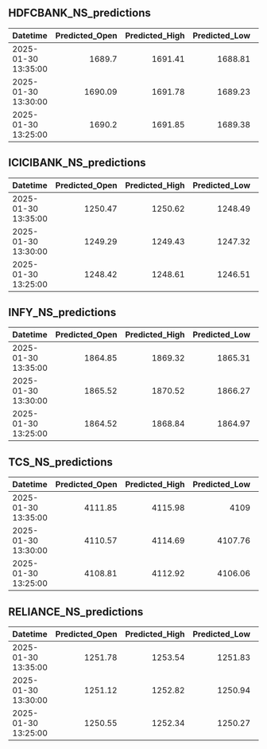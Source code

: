 ## HDFCBANK_NS_predictions
| Datetime            |   Predicted_Open |   Predicted_High |   Predicted_Low |   Predicted_Close |   Predicted_Volume |
|:--------------------|-----------------:|-----------------:|----------------:|------------------:|-------------------:|
| 2025-01-30 13:35:00 |          1689.7  |          1691.41 |         1688.81 |           1689.99 |            79509.7 |
| 2025-01-30 13:30:00 |          1690.09 |          1691.78 |         1689.23 |           1690.32 |            79669.5 |
| 2025-01-30 13:25:00 |          1690.2  |          1691.85 |         1689.38 |           1690.31 |            80734.7 |

## ICICIBANK_NS_predictions
| Datetime            |   Predicted_Open |   Predicted_High |   Predicted_Low |   Predicted_Close |   Predicted_Volume |
|:--------------------|-----------------:|-----------------:|----------------:|------------------:|-------------------:|
| 2025-01-30 13:35:00 |          1250.47 |          1250.62 |         1248.49 |           1249.15 |            77322.6 |
| 2025-01-30 13:30:00 |          1249.29 |          1249.43 |         1247.32 |           1247.94 |            75401   |
| 2025-01-30 13:25:00 |          1248.42 |          1248.61 |         1246.51 |           1247.08 |            77344.4 |

## INFY_NS_predictions
| Datetime            |   Predicted_Open |   Predicted_High |   Predicted_Low |   Predicted_Close |   Predicted_Volume |
|:--------------------|-----------------:|-----------------:|----------------:|------------------:|-------------------:|
| 2025-01-30 13:35:00 |          1864.85 |          1869.32 |         1865.31 |           1866.61 |            61385.4 |
| 2025-01-30 13:30:00 |          1865.52 |          1870.52 |         1866.27 |           1867.18 |            55009.8 |
| 2025-01-30 13:25:00 |          1864.52 |          1868.84 |         1864.97 |           1866.3  |            62749.1 |

## TCS_NS_predictions
| Datetime            |   Predicted_Open |   Predicted_High |   Predicted_Low |   Predicted_Close |   Predicted_Volume |
|:--------------------|-----------------:|-----------------:|----------------:|------------------:|-------------------:|
| 2025-01-30 13:35:00 |          4111.85 |          4115.98 |         4109    |           4112.82 |            15994.2 |
| 2025-01-30 13:30:00 |          4110.57 |          4114.69 |         4107.76 |           4111.6  |            16050.6 |
| 2025-01-30 13:25:00 |          4108.81 |          4112.92 |         4106.06 |           4109.85 |            16079.5 |

## RELIANCE_NS_predictions
| Datetime            |   Predicted_Open |   Predicted_High |   Predicted_Low |   Predicted_Close |   Predicted_Volume |
|:--------------------|-----------------:|-----------------:|----------------:|------------------:|-------------------:|
| 2025-01-30 13:35:00 |          1251.78 |          1253.54 |         1251.83 |           1252.88 |            61735.4 |
| 2025-01-30 13:30:00 |          1251.12 |          1252.82 |         1250.94 |           1252.19 |            59851.5 |
| 2025-01-30 13:25:00 |          1250.55 |          1252.34 |         1250.27 |           1251.62 |            57351.7 |

